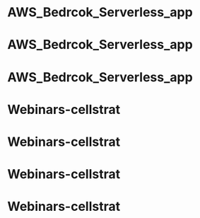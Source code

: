 # AWS_Bedrcok_Serverless_app
# AWS_Bedrcok_Serverless_app
# AWS_Bedrcok_Serverless_app
# Webinars-cellstrat
# Webinars-cellstrat
# Webinars-cellstrat
# Webinars-cellstrat
